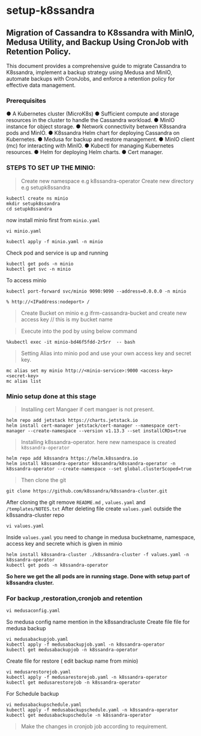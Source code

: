 # setup-k8ssandra
## Migration of Cassandra to K8ssandra with MinIO, Medusa Utility, and Backup Using CronJob with Retention Policy.

This document provides a comprehensive guide to migrate Cassandra to K8ssandra, implement a backup strategy using Medusa and MinIO, automate backups with CronJobs, and enforce a retention policy for effective data management.

### Prerequisites
●	A Kubernetes cluster (MicroK8s)
●	Sufficient compute and storage resources in the cluster to handle the Cassandra workload.
●	MinIO instance for object storage.
●	Network connectivity between K8ssandra pods and MinIO.
●	K8ssandra Helm chart for deploying Cassandra on Kubernetes.
●	Medusa for backup and restore management.
●	MinIO client (mc) for interacting with MinIO.
●	Kubectl for managing Kubernetes resources.
●	Helm for deploying Helm charts.
●	Cert manager.

### STEPS TO SET UP THE MINIO:
> Create new namespace e.g k8ssandra-operator
> Create new directory  e.g setupk8ssandra

```
kubectl create ns minio
mkdir setupk8ssandra
cd setupk8ssandra
```

now install minio first from `minio.yaml`

```
vi minio.yaml
```
```
kubectl apply -f minio.yaml -n minio
```
Check pod and service is up and running

```
kubectl get pods -n minio
kubectl get svc -n minio
```
To access minio 
```
kubectl port-forward svc/minio 9090:9090 --address=0.0.0.0 -n minio
```
```
% http://<IPaddress:nodeport> /
```
> Create Bucket on minio e.g ifrm-cassandra-bucket and create new  access key // this is my bucket name

> Execute into the  pod  by using below command
```
%kubectl exec -it minio-bd46f5fdd-2r5rr  -- bash
```
> Setting Alias into minio pod and use your own access key and secret key.
```
mc alias set my minio http://<minio-service>:9000 <access-key> <secret-key>
mc alias list
```

### Minio setup done at this stage

> Installing cert Mangaer if cert mangaer is not present.
```
helm repo add jetstack https://charts.jetstack.io
helm install cert-manager jetstack/cert-manager --namespace cert-manager --create-namespace --version v1.13.3 --set installCRDs=true
```
> Installing k8ssandra-operator. here new namespace is created ` k8ssandra-operator`
```
helm repo add k8ssandra https://helm.k8ssandra.io
helm install k8ssandra-operator k8ssandra/k8ssandra-operator -n k8ssandra-operator --create-namespace --set global.clusterScoped=true
```
> Then clone the git
```
git clone https://github.com/k8ssandra/k8ssandra-cluster.git
```
After cloning the git remove `README.md` , `values.yaml`  and `/templates/NOTES.txt` 
After deleting file create `values.yaml`  outside the k8ssandra-cluster repo 
```
vi values.yaml
```
Inside `values.yaml` you need to change in medusa bucketname, namespace, access key and secrete which is given in minio 
```
helm install k8ssandra-cluster ./k8ssandra-cluster -f values.yaml -n k8ssandra-operator
kubectl get pods -n k8ssandra-operator
```
**So here we get the all  pods are in running stage.
Done with setup part of k8ssandra cluster.**

### For backup ,restoration,cronjob and retention 
```
vi medusaconfig.yaml
```
So medusa config name mention in the k8ssandracluste
Create file file for medusa backup
```
vi medusabackupjob.yaml
kubectl apply -f medusabackupjob.yaml -n k8ssandra-operator
kubectl get medusabackupjob -n k8ssandra-operator
```
Create file for restore ( edit backup name from minio)
```
vi medusarestorejob.yaml
kubectl apply -f medusarestorejob.yaml -n k8ssandra-operator
kubectl get medusarestorejob -n k8ssandra-operator
```
For Schedule backup 
```
vi medusabackupschedule.yaml
kubectl apply -f medusabackupschedule.yaml -n k8ssandra-operator
kubectl get medusabackupschedule -n k8ssandra-operator
```

> Make the changes in cronjob job according to requirement.









